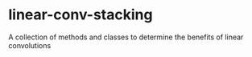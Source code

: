 # linear-conv-stacking
A collection of methods and classes to determine the benefits of linear convolutions
